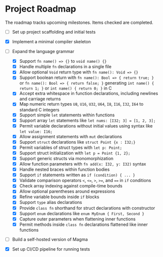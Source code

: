 # Project Roadmap

The roadmap tracks upcoming milestones. Items checked are completed.

- [ ] Set up project scaffolding and initial tests
- [x] Implement a minimal compiler skeleton
- [ ] Expand the language grammar
  - [x] Support `fn name() => {}` to `void name() {}`
  - [x] Handle multiple `fn` declarations in a single file
  - [x] Allow optional `Void` return type with `fn name(): Void => {}`
  - [x] Support boolean return with `fn name(): Bool => { return true; }` or
    `fn name(): Bool => { return false; }` generating
    `int name() { return 1; }` or `int name() { return 0; }` in C
  - [x] Accept extra whitespace in function declarations, including newlines
    and carriage returns
  - [x] Map numeric return types `U8`, `U16`, `U32`, `U64`, `I8`, `I16`, `I32`,
    `I64` to standard C integers
  - [x] Support simple `let` statements within functions
  - [x] Support array `let` statements like `let nums: [I32; 3] = [1, 2, 3];`
  - [x] Permit variable declarations without initial values using syntax like
    `let value: I16;`
  - [x] Allow assignment statements with `mut` declarations
  - [x] Support `struct` declarations like `struct Point {x : I32;}`
  - [x] Permit variables of struct types with `let p: Point;`
  - [x] Support struct initialization with `let p = Point {1, 2};`
  - [x] Support generic structs via monomorphization
  - [x] Allow function parameters with `fn add(x: I32, y: I32)` syntax
  - [x] Handle nested braces within function bodies
  - [x] Support `if` statements written as `if (condition) { ... }`
  - [x] Validate comparison operators `<`, `<=`, `>`, `>=`, and `==` in `if`
    conditions
  - [x] Check array indexing against compile-time bounds
  - [x] Allow optional parentheses around expressions
  - [x] Refine variable bounds inside `if` blocks
  - [x] Support `type` alias declarations
  - [x] Provide `class fn` shorthand for struct declarations with constructor
  - [x] Support `enum` declarations like `enum MyEnum { First, Second }`
  - [x] Capture outer parameters when flattening inner functions
  - [x] Permit methods inside `class fn` declarations flattened like inner
    functions
- [ ] Build a self-hosted version of Magma

- [x] Set up CI/CD pipeline for running tests
